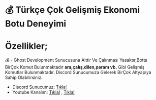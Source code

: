 # 💰 Türkçe Çok Gelişmiş Ekonomi Botu Deneyimi

# Özellikler;

💰 - Ghost Development Sunucusuna Aittir Ve Çalınması Yasaktır,Botta BirÇok Komut Bulunmaktadır **ara,çalış,dilen,param vb.** Gibi Gelişmiş Komutlar Bulunmaktadır. Discord Sunucumuza Gelerek BirÇok Altyapıya Sahip Olabilirsiniz.

- Discord Sunucumuz: [Tıkla!](https://discord.gg/HMTHAqCTCz)
- Youtube Kanalım: [Tıkla!](https://youtube.com/c/kaanxd) , [Tıkla!](https://youtube.com/c/zmelihstrqfe)
